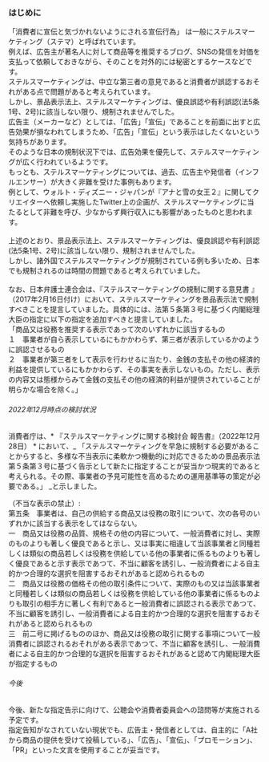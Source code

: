 ### はじめに
「消費者に宣伝と気づかれないようにされる宣伝行為」 は一般にステルスマーケティング（ステマ）と呼ばれています。
 <br>
 例えば、広告主が著名人に対して商品等を推奨するブログ、SNSの発信を対価を支払って依頼しておきながら、そのことを対外的には秘密とするケースなどです。
 <br>
 ステルスマーケティングは、中立な第三者の意見であると消費者が誤認するおそれがある点で問題があると考えられています。
 <br>
 しかし、景品表示法上、ステルスマーケティングは、優良誤認や有利誤認(法5条1号、2号)に該当しない限り、規制されませんでした。
 <br>
 広告主（メーカーなど）としては、「広告」「宣伝」であることを前面に出すと広告効果が損なわれてしまうため、「広告」「宣伝」という表示はしたくないという気持ちがあります。
 <br>
 そのような日本の規制状況下では、広告効果を優先して、ステルスマーケティングが広く行われているようです。
 <br>
もっとも、ステルスマーケティングについては、過去、広告主や発信者（インフルエンサー）が大きく非難を受けた事例もあります。
 <br>
例として、ウォルト・ディズニー・ジャパンが『アナと雪の女王２』に関してクリエイターへ依頼し実施したTwitter上の企画が、ステルスマーケティングに当たるとして非難を呼び、少なからず興行収入にも影響があったものと思われます。
 <br>
 <br>
上述のとおり、景品表示法上、ステルスマーケティングは、優良誤認や有利誤認(法5条1号、2号)に該当しない限り、規制されませんでした。
 <br>
しかし、諸外国でステルスマーケティングが規制されている例も多いため、日本でも規制されるのは時間の問題であると考えられていました。
 <br>
 <br>
なお、日本弁護士連合会は、『ステルスマーケティングの規制に関する意見書 』（2017年2月16日付け）において、ステルスマーケティングを景品表示法で規制すべきことを提言していました。具体的には、法第５条第３号に基づく内閣総理大臣の指定に以下の指定を追加すべきと提言していました。
 <br>
「商品又は役務を推奨する表示であって次のいずれかに該当するもの
 <br>
１　事業者が自ら表示しているにもかかわらず、第三者が表示しているかのように誤認させるもの
 <br>
２　事業者が第三者をして表示を行わせるに当たり、金銭の支払その他の経済的利益を提供しているにもかかわらず、その事実を表示しないもの。ただし、表示の内容又は態様からみて金銭の支払その他の経済的利益が提供されていることが明らかな場合を除く。」

###### 2022年12月時点の検討状況
消費者庁は、* 『ステルスマーケティングに関する検討会 報告書』（2022年12月28日） * において、_ 「ステルスマーケティングを早急に規制する必要があることからすると、多様な不当表示に柔軟かつ機動的に対応できるための景品表示法第５条第３号に基づく告示として新たに指定することが妥当かつ現実的であると考えられる。その際、事業者の予見可能性を高めるための運用基準等の策定が必要である。」 _と示しました。
<br>

（不当な表示の禁止）:<br>
第五条　事業者は、自己の供給する商品又は役務の取引について、次の各号のいずれかに該当する表示をしてはならない。
 <br>
一　商品又は役務の品質、規格その他の内容について、一般消費者に対し、実際のものよりも著しく優良であると示し、又は事実に相違して当該事業者と同種若しくは類似の商品若しくは役務を供給している他の事業者に係るものよりも著しく優良であると示す表示であつて、不当に顧客を誘引し、一般消費者による自主的かつ合理的な選択を阻害するおそれがあると認められるもの
 <br>
二　商品又は役務の価格その他の取引条件について、実際のもの又は当該事業者と同種若しくは類似の商品若しくは役務を供給している他の事業者に係るものよりも取引の相手方に著しく有利であると一般消費者に誤認される表示であつて、不当に顧客を誘引し、一般消費者による自主的かつ合理的な選択を阻害するおそれがあると認められるもの
 <br>
三　前二号に掲げるもののほか、商品又は役務の取引に関する事項について一般消費者に誤認されるおそれがある表示であつて、不当に顧客を誘引し、一般消費者による自主的かつ合理的な選択を阻害するおそれがあると認めて内閣総理大臣が指定するもの

###### 今後
今後、新たな指定告示に向けて、公聴会や消費者委員会への諮問等が実施される予定です。
<br>
指定告知がなされていない現状でも、広告主・発信者としては、自主的に「A社から商品の提供を受けて投稿している」、「広告」、「宣伝」、「プロモーション」、「PR」といった文言を使用することが妥当です。
<br>
<br>

